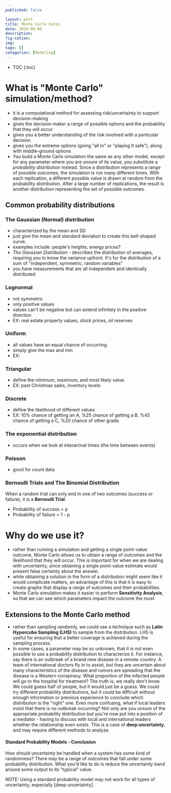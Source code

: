 ```yaml
---
published: false

layout: post
title: Monte Carlo notes
date: 2019-09-08
description:
fig-cation:
img:
tags: []
categories: [Modeling]
---
```

- TOC
{:toc}

# What is "Monte Carlo" simulation/method?
- it is a computational method for assessing risk/uncertainty to support decision-making
- gives the decision-maker a range of possible options and the probability that they will occur
- gives you a better understanding of the risk involved with a particular decision
- gives you the extreme options (going "all in" or "playing it safe"), along with middle-ground options
- You build a Monte Carlo simulation the same as any other model, except for any parameter where you are unsure of its value, you substitute a *probability distribution* instead. Since a distribution represents a range of possible outcomes, the simulation is run many different times. With each replication, a different possible value is drawn at random from the probability distribution. After a large number of replications, the result is another distribution representing the set of possible outcomes.

## Common probability distributions
### The Gaussian (Normal) distribution
- characterized by the mean and SD
- just give the mean and standard deviation to create this bell-shaped curve.
- examples include: people's heights, energy prices?
- *The Gaussian Distribution* - describes the distribution of averages, requiring you to know the variance upfront. It's for the distribution of a sum of "independent, symmetric, random variables"
- you have measurements that are all independent and identically distributed

### Lognormal
- not symmetric
- only positive values
- values can't be negative but can extend infinitely in the positive direction
- EX: real estate property values, stock prices, oil reserves

### Uniform
- all values have an equal chance of occurring
- simply give the max and min
- EX:

### Triangular
- define the minimum, maximum, and most likely value.
- EX: past Christmas sales, inventory levels

### Discrete
- define the likelihood of different values
- EX: 10% chance of getting an A, %25 chance of getting a B, %45 chance of getting a C, %20 chance of other grade.

### The exponential distribution
- occurs when we look at interarrival times (the time between events)

### Poisson
- good for *count* data

### Bernoulli Trials and The Binomial Distribution
When a random trial can only end in one of two outcomes (success or failure), it is a **Bernoulli Trial**.
- Probability of success = p
- Probability of failure = 1 - p






# Why do we use it?
- rather than running a simulation and getting a single point-value outcome, Monte Carlo allows us to obtain a range of outcomes and the likelihood that they will occur. This is important for when we are dealing with uncertainty, since obtaining a single point-value estimate would present false certainty about the answer.
- while obtaining a solution in the form of a distribution might seem like it would complicate matters, an advantage of this is that it is easy to create graphs that display a range of outcomes and their probabilities.
- Monte Carlo simulation makes it easier to perform **Sensitivity Analysis**, so that we can see which parameters impact the outcome the most.

## Extensions to the Monte Carlo method
- rather than sampling randomly, we could use a technique such as **Latin Hypercube Sampling (LHS)** to sample from the distribution. LHS is useful for ensuring that a better coverage is achieved during the sampling process.
- In some cases, a parameter may be so unknown, that it is not even possible to use a probability distribution to characterize it. For instance, say there is an outbreak of a brand new disease in a remote country. A team of international doctors fly in to assist, but they are uncertain about many characteristics of the disease and rumors are spreading that the disease is a Western conspiracy. What proportion of the infected people will go to the hospital for treatment? The truth is, we really don't know. We could guess half of people, but it would just be a guess. We could try different probability distributions, but it could be difficult without enough information or previous experience to conclude which distribution is the "right" one. Even more confusing, what if local leaders insist that there is no outbreak occurring? Not only are you unsure of the appropriate probability distribution but you're now put into a position of a mediator - having to discuss with local and international leaders whether the relationship even *exists*. This is a case of **deep uncertainty**, and may require different methods to analyze.

#### Standard Probability Models - Conclusion
How should uncertainty be handled when a system has some kind of randomness? There may be a range of outcomes that fall under some probability distribution. What you'd like to do is reduce the uncertainty band around some output to its "typical" value.

NOTE: Using a standard probability model may not work for all types of uncertainty, especially [deep uncertainty].
